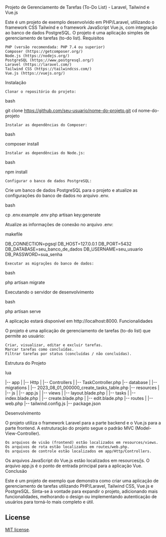 Projeto de Gerenciamento de Tarefas (To-Do List) - Laravel, Tailwind e Vue.js

Este é um projeto de exemplo desenvolvido em PHP/Laravel, utilizando o framework CSS Tailwind e o framework JavaScript Vue.js, com integração ao banco de dados PostgreSQL. O projeto é uma aplicação simples de gerenciamento de tarefas (to-do list).
Requisitos

    PHP (versão recomendada: PHP 7.4 ou superior)
    Composer (https://getcomposer.org/)
    Node.js (https://nodejs.org/)
    PostgreSQL (https://www.postgresql.org/)
    Laravel (https://laravel.com/)
    Tailwind CSS (https://tailwindcss.com/)
    Vue.js (https://vuejs.org/)

Instalação

    Clonar o repositório do projeto:

bash

git clone https://github.com/seu-usuario/nome-do-projeto.git
cd nome-do-projeto

    Instalar as dependências do Composer:

bash

composer install

    Instalar as dependências do Node.js:

bash

npm install

    Configurar o banco de dados PostgreSQL:

Crie um banco de dados PostgreSQL para o projeto e atualize as configurações do banco de dados no arquivo .env.

bash

cp .env.example .env
php artisan key:generate

Atualize as informações de conexão no arquivo .env:

makefile

DB_CONNECTION=pgsql
DB_HOST=127.0.0.1
DB_PORT=5432
DB_DATABASE=seu_banco_de_dados
DB_USERNAME=seu_usuario
DB_PASSWORD=sua_senha

    Executar as migrações do banco de dados:

bash

php artisan migrate

Executando o servidor de desenvolvimento

bash

php artisan serve

A aplicação estará disponível em http://localhost:8000.
Funcionalidades

O projeto é uma aplicação de gerenciamento de tarefas (to-do list) que permite ao usuário:

    Criar, visualizar, editar e excluir tarefas.
    Marcar tarefas como concluídas.
    Filtrar tarefas por status (concluídas / não concluídas).

Estrutura do Projeto

lua

|-- app
|   |-- Http
|       |-- Controllers
|           |-- TaskController.php
|-- database
|   |-- migrations
|       |-- 2023_08_01_000000_create_tasks_table.php
|-- resources
|   |-- js
|       |-- app.js
|   |-- views
|       |-- layout.blade.php
|       |-- tasks
|           |-- index.blade.php
|           |-- create.blade.php
|           |-- edit.blade.php
|-- routes
|   |-- web.php
|-- tailwind.config.js
|-- package.json

Desenvolvimento

O projeto utiliza o framework Laravel para a parte backend e o Vue.js para a parte frontend. A estruturação do projeto segue o padrão MVC (Model-View-Controller).

    Os arquivos de visão (frontend) estão localizados em resources/views.
    Os arquivos de rota estão localizados em routes/web.php.
    Os arquivos de controle estão localizados em app/Http/Controllers.

Os arquivos JavaScript do Vue.js estão localizados em resources/js. O arquivo app.js é o ponto de entrada principal para a aplicação Vue.
Conclusão

Este é um projeto de exemplo que demonstra como criar uma aplicação de gerenciamento de tarefas utilizando PHP/Laravel, Tailwind CSS, Vue.js e PostgreSQL. Sinta-se à vontade para expandir o projeto, adicionando mais funcionalidades, melhorando o design ou implementando autenticação de usuários para torná-lo mais completo e útil.

## License
 [MIT license](https://opensource.org/licenses/MIT).
